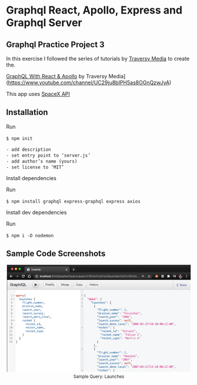 # Graphql React, Apollo, Express and Graphql Server

## Graphql Practice Project 3

In this exercise I followed the series of tutorials by [Traversy Media](https://www.youtube.com/channel/UC29ju8bIPH5as8OGnQzwJyA) to create the. 

[GraphQL With React & Apollo](https://www.youtube.com/watch?v=SEMTj8w04Z8&list=PLillGF-RfqbZrjw48EXLdM4dsOhURCLZx) by Traversy Media](https://www.youtube.com/channel/UC29ju8bIPH5as8OGnQzwJyA)

This app uses [SpaceX API](https://github.com/r-spacex/SpaceX-API)

## Installation

Run

`$ npm init`

	- add description
	- set entry point to ‘server.js’
	- add author’s name (yours)
	- set license to ‘MIT’

Install dependencies

Run

`$ npm install graphql express-graphql express axios`

Install dev dependencies

Run 

`$ npm i -D nodemon`


## Sample Code Screenshots

<p align="center">
<img src='sample_query_launches.png' width='500'><br/>
<small>Sample Query: Launches</small>
</p>